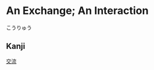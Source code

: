 # An Exchange; An Interaction 
こうりゅう

## Kanji
[交](../Kanji/kanji-dict/交.md)[流](../Kanji/kanji-dict/流.md)